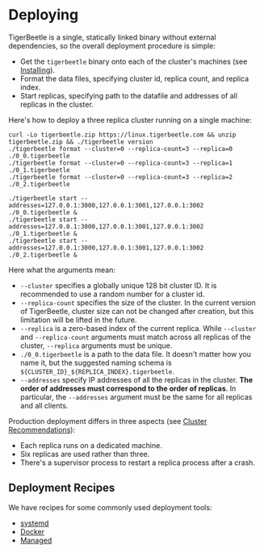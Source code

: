 # Deploying

TigerBeetle is a single, statically linked binary without external dependencies, so the overall
deployment procedure is simple:

- Get the `tigerbeetle` binary onto each of the cluster's machines (see
  [Installing](../installing.md)).
- Format the data files, specifying cluster id, replica count, and replica index.
- Start replicas, specifying path to the datafile and addresses of all replicas in the cluster.

Here's how to deploy a three replica cluster running on a single machine:

```console
curl -Lo tigerbeetle.zip https://linux.tigerbeetle.com && unzip tigerbeetle.zip && ./tigerbeetle version
./tigerbeetle format --cluster=0 --replica-count=3 --replica=0 ./0_0.tigerbeetle
./tigerbeetle format --cluster=0 --replica-count=3 --replica=1 ./0_1.tigerbeetle
./tigerbeetle format --cluster=0 --replica-count=3 --replica=2 ./0_2.tigerbeetle

./tigerbeetle start --addresses=127.0.0.1:3000,127.0.0.1:3001,127.0.0.1:3002 ./0_0.tigerbeetle &
./tigerbeetle start --addresses=127.0.0.1:3000,127.0.0.1:3001,127.0.0.1:3002 ./0_1.tigerbeetle &
./tigerbeetle start --addresses=127.0.0.1:3000,127.0.0.1:3001,127.0.0.1:3002 ./0_2.tigerbeetle &
```

Here what the arguments mean:

* `--cluster` specifies a globally unique 128 bit cluster ID. It is recommended to use a random
  number for a cluster id.
* `--replica-count` specifies the size of the cluster. In the current version of TigerBeetle,
  cluster size can not be changed after creation, but this limitation will be lifted in the future.
* `--replica` is a zero-based index of the current replica. While `--cluster` and `--replica-count`
  arguments must match across all replicas of the cluster, `--replica` arguments must be unique.
* `./0_0.tigerbeetle` is a path to the data file. It doesn't matter how you name it, but the
  suggested naming schema is `${CLUSTER_ID}_${REPLICA_INDEX}.tigerbeetle`.
* `--addresses` specify IP addresses of all the replicas in the cluster. **The order of addresses
  must correspond to the order of replicas**. In particular,  the `--addresses` argument must be the
  same for all replicas and all clients.

Production deployment differs in three aspects (see [Cluster Recommendations](../cluster.md)):

- Each replica runs on a dedicated machine.
- Six replicas are used rather than three.
- There's a supervisor process to restart a replica process after a crash.

## Deployment Recipes

We have recipes for some commonly used deployment tools:

- [systemd](./systemd.md)
- [Docker](./docker.md)
- [Managed](./managed-service.md)
